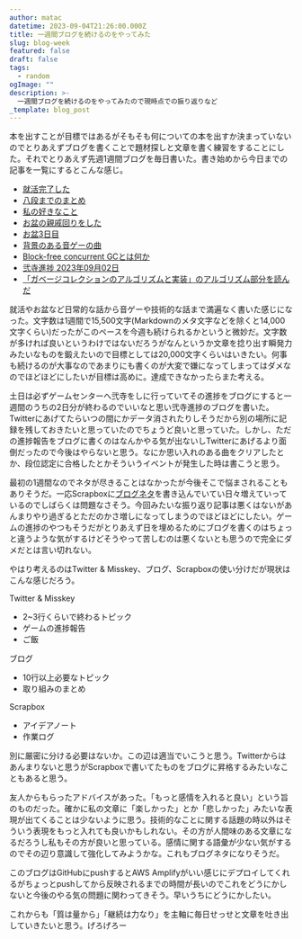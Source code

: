 ```yaml
---
author: matac
datetime: 2023-09-04T21:26:00.000Z
title: 一週間ブログを続けるのをやってみた
slug: blog-week
featured: false
draft: false
tags:
  - random
ogImage: ""
description: >-
  一週間ブログを続けるのをやってみたので現時点での振り返りなど
_template: blog_post
---
```


本を出すことが目標ではあるがそもそも何についての本を出すか決まっていないのでとりあえずブログを書くことで題材探しと文章を書く練習をすることにした。それでとりあえず先週1週間ブログを毎日書いた。書き始めから今日までの記事を一覧にするとこんな感じ。

- [就活完了した](/posts/job-hunting)
- [八段までのまとめ](/posts/iidx-grade)
- [私の好きなこと](/posts/my-fav)
- [お盆の親戚回りをした](/posts/obon)
- [お盆3日目](/posts/obon2)
- [背景のある音ゲーの曲](/posts/f)
- [Block-free concurrent GCとは何か](/posts/block-free-cgc)
- [弐寺進捗 2023年09月02日](/posts/iidx-2023-09-02)
- [「ガベージコレクションのアルゴリズムと実装」のアルゴリズム部分を読んだ](/posts/gc-algo)

就活やお盆など日常的な話から音ゲーや技術的な話まで満遍なく書いた感じになった。文字数は1週間で15,500文字(Markdownのメタ文字などを除くと14,000文字くらい)だったがこのペースを今週も続けられるかというと微妙だ。文字数が多ければ良いというわけではないだろうがなんというか文章を捻り出す瞬発力みたいなものを鍛えたいので目標としては20,000文字くらいはいきたい。何事も続けるのが大事なのであまりにも書くのが大変で嫌になってしまってはダメなのでほどほどにしたいが目標は高めに。達成できなかったらまた考える。

土日は必ずゲームセンターへ弐寺をしに行っていてその進捗をブログにすると一週間のうちの2日分が終わるのでいいなと思い弐寺進捗のブログを書いた。Twitterにあげてたらいつの間にかデータ消されたりしそうだから別の場所に記録を残しておきたいと思っていたのでちょうど良いと思っていた。しかし、ただの進捗報告をブログに書くのはなんかやる気が出ないしTwitterにあげるより面倒だったので今後はやらないと思う。なにか思い入れのある曲をクリアしたとか、段位認定に合格したとかそういうイベントが発生した時は書こうと思う。

最初の1週間なのでネタが尽きることはなかったが今後そこで悩まされることもありそうだ。一応Scrapboxに[ブログネタ](https://scrapbox.io/matac/%E3%83%96%E3%83%AD%E3%82%B0%E3%83%8D%E3%82%BF)を書き込んでいてい日々増えていっているのでしばらくは問題なさそう。今回みたいな振り返り記事は悪くはないがあんまりやり過ぎるとただのかさ増しになってしまうのでほどほどにしたい。ゲームの進捗のやつもそうだがとりあえず日を埋めるためにブログを書くのはちょっと違うような気がするけどそうやって苦しむのは悪くないとも思うので完全にダメだとは言い切れない。

やはり考えるのはTwitter & Misskey、ブログ、Scrapboxの使い分けだが現状はこんな感じだろう。

Twitter & Misskey
- 2~3行くらいで終わるトピック
- ゲームの進捗報告
- ご飯

ブログ
- 10行以上必要なトピック
- 取り組みのまとめ

Scrapbox
- アイデアノート
- 作業ログ

別に厳密に分ける必要はないか。この辺は適当でいこうと思う。Twitterからはあんまりないと思うがScrapboxで書いてたものをブログに昇格するみたいなこともあると思う。

友人からもらったアドバイスがあった。「もっと感情を入れると良い」という旨のものだった。確かに私の文章に「楽しかった」とか「悲しかった」みたいな表現が出てくることは少ないように思う。技術的なことに関する話題の時以外はそういう表現をもっと入れても良いかもしれない。その方が人間味のある文章になるだろうし私もその方が良いと思っている。感情に関する語彙が少ない気がするのでその辺り意識して強化してみようかな。これもブログネタになりそうだ。

このブログはGitHubにpushするとAWS Amplifyがいい感じにデプロイしてくれるがちょっとpushしてから反映されるまでの時間が長いのでこれをどうにかしないと今後のやる気の問題に関わってきそう。早いうちにどうにかしたい。

これからも「質は量から」「継続は力なり」を主軸に毎日せっせと文章を吐き出していきたいと思う。げろげろー
